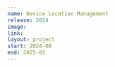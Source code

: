 ```yaml
---
name: Device Location Management
release: 2024
image: 
link:
layout: project
start: 2024-08
end: 2025-01
---
```

